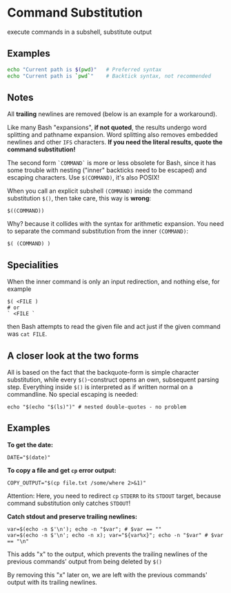 # Command Substitution
execute commands in a subshell, substitute output

## Examples
``` bash
echo "Current path is $(pwd)"   # Preferred syntax
echo "Current path is `pwd`"    # Backtick syntax, not recommended
```

## Notes
All **trailing** newlines are removed (below is an example for a workaround).

Like many Bash "expansions", **if not quoted**, the results undergo word splitting
and pathname expansion. Word splitting also removes embedded newlines and other `IFS` characters.
**If you need the literal results, quote the command substitution!**

The second form `` `COMMAND` `` is more or less obsolete for Bash, since
it has some trouble with nesting ("inner" backticks need to be escaped)
and escaping characters. Use `$(COMMAND)`, it's also POSIX!

When you call an explicit subshell `(COMMAND)` inside the command
substitution `$()`, then take care, this way is **wrong**:

    $((COMMAND))

Why? because it collides with the syntax for arithmetic expansion. You
need to separate the command substitution from the inner `(COMMAND)`:

    $( (COMMAND) )

## Specialities

When the inner command is only an input redirection, and nothing else,
for example
```
$( <FILE )
# or
` <FILE `
```
then Bash attempts to read the given file and act just if the given
command was `cat FILE`.

## A closer look at the two forms
All is based on the fact that the backquote-form is simple character
substitution, while every `$()`-construct opens an own, subsequent
parsing step. Everything inside `$()` is interpreted as if written
normal on a commandline. No special escaping is needed:

    echo "$(echo "$(ls)")" # nested double-quotes - no problem

## Examples

**To get the date:**

    DATE="$(date)"

**To copy a file and get `cp` error output:**

    COPY_OUTPUT="$(cp file.txt /some/where 2>&1)"

Attention: Here, you need to redirect `cp` `STDERR` to its `STDOUT`
target, because command substitution only catches `STDOUT`!

**Catch stdout and preserve trailing newlines:**

    var=$(echo -n $'\n'); echo -n "$var"; # $var == ""
    var=$(echo -n $'\n'; echo -n x); var="${var%x}"; echo -n "$var" # $var == "\n"

This adds "x" to the output, which prevents the trailing newlines of the
previous commands' output from being deleted by `$()`

By removing this "x" later on, we are left with the previous commands'
output with its trailing newlines.
